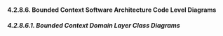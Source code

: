﻿#### 4.2.8.6. Bounded Context Software Architecture Code Level Diagrams ####

##### 4.2.8.6.1. Bounded Context Domain Layer Class Diagrams #####